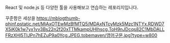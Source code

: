 React 및 node.js 등 다양한 툴을 사용해보고 연습하는 레포리지입니다.

꾸준함은 세상을 
https://mblogthumb-phinf.pstatic.net/MjAxOTEwMzBfMTQ5/MDAxNTcyMzk5Mzc1NTYx.RDWD7X5iK0k1w7yx1vv3Bs22n2f20xTTMkampUHIhscg.ToH9nJDcqs82C1MbDALLFRzXHl5TIJPn7hEZuP9a0Ycg.JPEG.tobemaven/영어구문.jpg?type=w800
